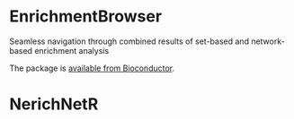 # EnrichmentBrowser

Seamless navigation through combined results of set-based and network-based enrichment analysis

The package is [available from Bioconductor](https://bioconductor.org/packages/EnrichmentBrowser).
# NerichNetR
